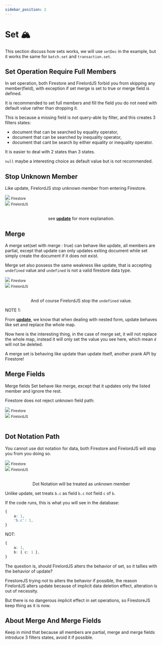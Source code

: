 ```yaml
---
sidebar_position: 2
---
```


# Set 🏔️

This section discuss how sets works, we will use `setDoc` in the example, but it works the same for `batch.set` and `transaction.set`.

## Set Operation Require Full Members

In set operation, both Firestore and FirelordJS forbid you from skipping any member(field), with exception if set merge is set to true or merge field is defined.

It is recommended to set full members and fill the field you do not need with default value rather than dropping it.

This is because a missing field is not query-able by filter, and this creates 3 filters states:

- document that can be searched by equality operator,
- document that can be searched by inequality operator,
- document that cant be search by either equality or inequality operator.

It is easier to deal with 2 states than 3 states.

`null` maybe a interesting choice as default value but is not recommended.

## Stop Unknown Member

Like update, FirelordJS stop unknown member from entering Firestore.

<div  style={{ display:'flex', justifyContent:'space-around' }}>
    <div style={{ display:'flex', flexDirection:"column", alignItems:'center' }}>
        <img src='https://github.com/tylim88/FirelordJSDoc/blob/main/static/img/set1.png?raw=true' />
        <small>Firestore</small>
    </div>
    <div style={{ display:'flex', flexDirection:"column", alignItems:'center' }}>
        <img src='https://github.com/tylim88/FirelordJSDoc/blob/main/static/img/set2.png?raw=true' />
        <small>FirelordJS</small>
    </div>
</div>
<br/>
<div align='center'>

see **[update](./update#the-firelordjss-way)** for more explanation.

</div>

## Merge

A merge set(set with merge : true) can behave like update, all members are partial, except that update can only updates exiting document while set simply create the document if it does not exist.

Merge set also possess the same weakness like update, that is accepting `undefined` value and `undefined` is not a valid firestore data type.

<div  style={{ display:'flex', justifyContent:'space-around' }}>
    <div style={{ display:'flex', flexDirection:"column", alignItems:'center' }}>
        <img src='https://github.com/tylim88/FirelordJSDoc/blob/main/static/img/set3.png?raw=true' />
        <small>Firestore</small>
    </div>
    <div style={{ display:'flex', flexDirection:"column", alignItems:'center' }}>
        <img src='https://github.com/tylim88/FirelordJSDoc/blob/main/static/img/set4.png?raw=true' />
        <small>FirelordJS</small>
    </div>
</div>
<br/>
<div align='center'>

And of course FirelordJS stop the `undefined` value.

</div>

NOTE 1:

From **[update](./update#the-firelordjss-way)**, we know that when dealing with nested form, update behaves like set and replace the whole map.

Now here is the interesting thing, in the case of merge set, it will not replace the whole map, instead it will only set the value you see here, which mean `d` will not be deleted.

A merge set is behaving like update than update itself, another prank API by Firestore!

## Merge Fields

Merge fields Set behave like merge, except that it updates only the listed member and ignore the rest.

Firestore does not reject unknown field path:

<div  style={{ display:'flex', justifyContent:'space-around' }}>
    <div style={{ display:'flex', flexDirection:"column", alignItems:'center' }}>
        <img src='https://github.com/tylim88/FirelordJSDoc/blob/main/static/img/set5.png?raw=true' />
        <small>Firestore</small>
    </div>
    <div style={{ display:'flex', flexDirection:"column", alignItems:'center' }}>
        <img src='https://github.com/tylim88/FirelordJSDoc/blob/main/static/img/set6.png?raw=true' />
        <small>FirelordJS</small>
    </div>
</div>
<br/>

## Dot Notation Path

You cannot use dot notation for data, both Firestore and FirelordJS will stop you from you doing so.

<div  style={{ display:'flex', justifyContent:'space-around' }}>
    <div style={{ display:'flex', flexDirection:"column", alignItems:'center' }}>
        <img src='https://github.com/tylim88/FirelordJSDoc/blob/main/static/img/set7.png?raw=true' />
        <small>Firestore</small>
    </div>
    <div style={{ display:'flex', flexDirection:"column", alignItems:'center' }}>
        <img src='https://github.com/tylim88/FirelordJSDoc/blob/main/static/img/set8.png?raw=true' />
        <small>FirelordJS</small>
    </div>
</div>
<br/>
<div align='center'>

Dot Notation will be treated as unknown member

</div>

Unlike update, set treats `b.c` as field `b.c` not field `c` of `b`.

If the code runs, this is what you will see in the database:

```ts
{
	a: 1,
	'b.c': 1,
}
```

NOT:

```ts
{
	a: 1,
	b: { c: 1 },
}
```

The question is, should FirelordJS alters the behavior of set, so it tallies with the behavior of update?

FirestoreJS trying not to alters the behavior if possible, the reason FirelordJS alters update because of implicit data deletion effect, alteration is out of necessity.

But there is no dangerous implicit effect in set operations, so FirestoreJS keep thing as it is now.

## About Merge And Merge Fields

Keep in mind that because all members are partial, merge and merge fields introduce 3 filters states, avoid it if possible.
